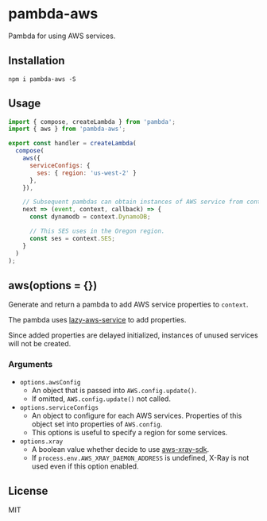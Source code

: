 # pambda-aws

Pambda for using AWS services.

## Installation

```
npm i pambda-aws -S
```

## Usage

``` javascript
import { compose, createLambda } from 'pambda';
import { aws } from 'pambda-aws';

export const handler = createLambda(
  compose(
    aws({
      serviceConfigs: {
        ses: { region: 'us-west-2' }
      },
    }),

    // Subsequent pambdas can obtain instances of AWS service from context.
    next => (event, context, callback) => {
      const dynamodb = context.DynamoDB;

      // This SES uses in the Oregon region.
      const ses = context.SES;
    }
  )
);
```

## aws(options = {})

Generate and return a pambda to add AWS service properties to `context`.

The pambda uses [lazy-aws-service](https://github.com/nak2k/node-lazy-aws-service) to add properties.

Since added properties are delayed initialized, instances of unused services will not be created.

### Arguments

- `options.awsConfig`
    - An object that is passed into `AWS.config.update()`.
    - If omitted, `AWS.config.update()` not called.
- `options.serviceConfigs`
    - An object to configure for each AWS services. Properties of this object set into properties of `AWS.config`.
    - This options is useful to specify a region for some services.
- `options.xray`
    - A boolean value whether decide to use [aws-xray-sdk](https://www.npmjs.com/package/aws-xray-sdk).
    - If `process.env.AWS_XRAY_DAEMON_ADDRESS` is undefined, X-Ray is not used even if this option enabled.

## License

MIT
